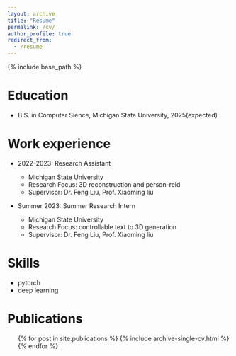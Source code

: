 ```yaml
---
layout: archive
title: "Resume"
permalink: /cv/
author_profile: true
redirect_from:
  - /resume
---
```


{% include base_path %}

Education
======
* B.S. in Computer Sience, Michigan State University, 2025(expected)


Work experience
======
* 2022-2023: Research Assistant
  * Michigan State University
  * Research Focus: 3D reconstruction and person-reid
  * Supervisor: Dr. Feng Liu, Prof. Xiaoming liu

* Summer 2023: Summer Research Intern 
  * Michigan State University
  * Research Focus: controllable text to 3D generation
  * Supervisor: Dr. Feng Liu, Prof. Xiaoming liu
  
Skills
======
* pytorch 
* deep learning


Publications
======
  <ul>{% for post in site.publications %}
    {% include archive-single-cv.html %}
  {% endfor %}</ul>
  

  

  


